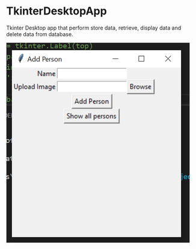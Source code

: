 # TkinterDesktopApp
Tkinter Desktop app that perform store data, retrieve, display data and delete data from database.


![](https://github.com/Spin1234/TkinterDesktopApp/blob/main/Screenshot%20(106).png)

